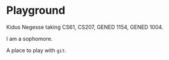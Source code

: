 # Playground
Kidus Negesse taking CS61, CS207, GENED 1154, GENED 1004.

I am a sophomore.

A place to play with `git`.
